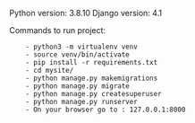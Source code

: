 Python version: 3.8.10
Django version: 4.1

Commands to run project:


        - python3 -m virtualenv venv
        - source venv/bin/activate
        - pip install -r requirements.txt
        - cd mysite/
        - python manage.py makemigrations
        - python manage.py migrate
        - python manage.py createsuperuser
        - python manage.py runserver
        - On your browser go to : 127.0.0.1:8000
